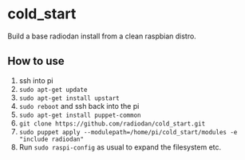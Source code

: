 cold_start
==========

Build a base radiodan install from a clean raspbian distro.

How to use
----------

1. ssh into pi
2. `sudo apt-get update`
3. `sudo apt-get install upstart`
4. `sudo reboot` and ssh back into the pi
5. `sudo apt-get install puppet-common`
6. `git clone https://github.com/radiodan/cold_start.git`
7. `sudo puppet apply --modulepath=/home/pi/cold_start/modules -e "include radiodan"`
7. Run `sudo raspi-config` as usual to expand the filesystem etc.

